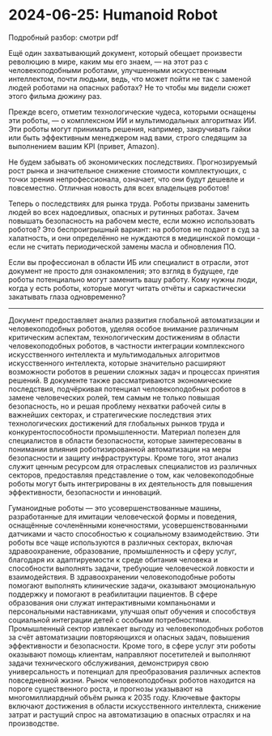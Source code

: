 # 2024-06-25: Humanoid Robot

Подробный разбор: смотри pdf

Ещё один захватывающий документ, который обещает произвести революцию в мире, каким мы его знаем, — на этот раз с человекоподобными роботами, улучшенными искусственным интеллектом, почти людьми, ведь, что может пойти не так с заменой людей роботами на опасных работах? Не то чтобы мы видели сюжет этого фильма дюжину раз.

Прежде всего, отметим технологические чудеса, которыми оснащены эти роботы, — о комплексном ИИ и мультимодальных алгоритмах ИИ. Эти роботы могут принимать решения, например, закручивать гайки или быть эффективным менеджером над вами, строго следящим за выполнением вашим KPI (привет, Amazon).

Не будем забывать об экономических последствиях. Прогнозируемый рост рынка и значительное снижение стоимости комплектующих, с точки зрения непрофессионала, означает, что они будут дешевле и повсеместно. Отличная новость для всех владельцев роботов!

Теперь о последствиях для рынка труда. Роботы призваны заменить людей во всех надоедливых, опасных и рутинных работах. Зачем повышать безопасность на рабочем месте, если можно использовать роботов? Это беспроигрышный вариант: на роботов не подают в суд за халатность, и они определённо не нуждаются в медицинской помощи - если не считать периодической замены масла и обновления ПО.

Если вы профессионал в области ИБ или специалист в отрасли, этот документ не просто для ознакомления; это взгляд в будущее, где роботы потенциально могут заменить вашу работу. Кому нужны люди, когда у есть роботы, которые могут читать отчёты и саркастически закатывать глаза одновременно?

----------

Документ предоставляет анализ развития глобальной автоматизации и человекоподобных роботов, уделяя особое внимание различным критическим аспектам, технологическим достижениям в области человекоподобных роботов, в частности интеграции комплексного искусственного интеллекта и мультимодальных алгоритмов искусственного интеллекта, которые значительно расширяют возможности роботов в решении сложных задач и процессах принятия решений. В документе также рассматриваются экономические последствия, подчёркивая потенциал человекоподобных роботов в замене человеческих ролей, тем самым не только повышая безопасность, но и решая проблему нехватки рабочей силы в важнейших секторах, и стратегические последствия этих технологических достижений для глобальных рынков труда и конкурентоспособности промышленности.
Материал полезен для специалистов в области безопасности, которые заинтересованы в понимании влияния роботизированной автоматизации на меры безопасности и защиту инфраструктуры. Кроме того, этот анализ служит ценным ресурсом для отраслевых специалистов из различных секторов, предоставляя представление о том, как человекоподобные роботы могут быть интегрированы в их деятельность для повышения эффективности, безопасности и инноваций. 

Гуманоидные роботы — это усовершенствованные машины, разработанные для имитации человеческой формы и поведения, оснащённые сочленёнными конечностями, усовершенствованными датчиками и часто способностью к социальному взаимодействию. Эти роботы все чаще используются в различных секторах, включая здравоохранение, образование, промышленность и сферу услуг, благодаря их адаптируемости к среде обитания человека и способности выполнять задачи, требующие человеческой ловкости и взаимодействия.
В здравоохранении человекоподобные роботы помогают выполнять клинические задачи, оказывают эмоциональную поддержку и помогают в реабилитации пациентов. В сфере образования они служат интерактивными компаньонами и персональными наставниками, улучшая опыт обучения и способствуя социальной интеграции детей с особыми потребностями. Промышленный сектор извлекает выгоду из человекоподобных роботов за счёт автоматизации повторяющихся и опасных задач, повышения эффективности и безопасности. Кроме того, в сфере услуг эти роботы оказывают помощь клиентам, направляют посетителей и выполняют задачи технического обслуживания, демонстрируя свою универсальность и потенциал для преобразования различных аспектов повседневной жизни. Рынок человекоподобных роботов находится на пороге существенного роста, и прогнозы указывают на многомиллиардный объём рынка к 2035 году. Ключевые факторы включают достижения в области искусственного интеллекта, снижение затрат и растущий спрос на автоматизацию в опасных отраслях и на производстве. 

